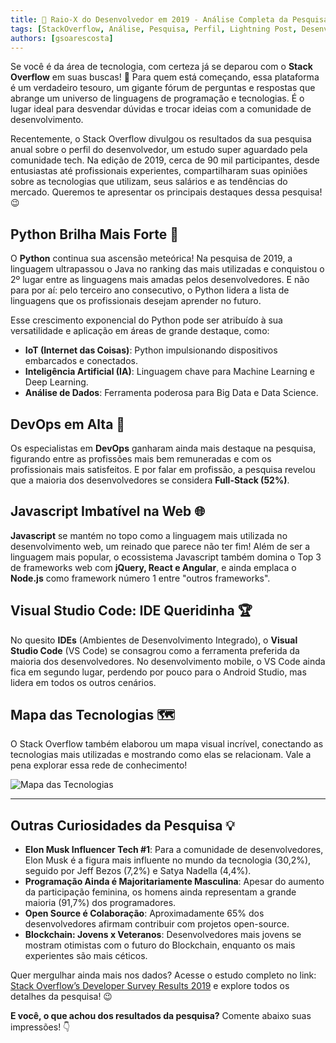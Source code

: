 ```yaml
---
title: 🚀 Raio-X do Desenvolvedor em 2019 - Análise Completa da Pesquisa Stack Overflow 👨‍💻👩‍💻
tags: [StackOverflow, Análise, Pesquisa, Perfil, Lightning Post, Desenvolvedor]
authors: [gsoarescosta]
---
```

Se você é da área de tecnologia, com certeza já se deparou com o **Stack Overflow** em suas buscas! 🧐  Para quem está começando, essa plataforma é um verdadeiro tesouro, um gigante fórum de perguntas e respostas que abrange um universo de linguagens de programação e tecnologias. É o lugar ideal para desvendar dúvidas e trocar ideias com a comunidade de desenvolvimento.

Recentemente, o Stack Overflow divulgou os resultados da sua pesquisa anual sobre o perfil do desenvolvedor, um estudo super aguardado pela comunidade tech.  Na edição de 2019, cerca de 90 mil participantes, desde entusiastas até profissionais experientes, compartilharam suas opiniões sobre as tecnologias que utilizam, seus salários e as tendências do mercado. Queremos te apresentar os principais destaques dessa pesquisa! 😉

## Python Brilha Mais Forte 🐍

O **Python** continua sua ascensão meteórica! Na pesquisa de 2019, a linguagem ultrapassou o Java no ranking das mais utilizadas e conquistou o 2º lugar entre as linguagens mais amadas pelos desenvolvedores. E não para por aí: pelo terceiro ano consecutivo, o Python lidera a lista de linguagens que os profissionais desejam aprender no futuro.

Esse crescimento exponencial do Python pode ser atribuído à sua versatilidade e aplicação em áreas de grande destaque, como:

* **IoT (Internet das Coisas)**:  Python impulsionando dispositivos embarcados e conectados.
* **Inteligência Artificial (IA)**:  Linguagem chave para Machine Learning e Deep Learning.
* **Análise de Dados**:  Ferramenta poderosa para Big Data e Data Science.

## DevOps em Alta 🚀

Os especialistas em **DevOps** ganharam ainda mais destaque na pesquisa, figurando entre as profissões mais bem remuneradas e com os profissionais mais satisfeitos.  E por falar em profissão, a pesquisa revelou que a maioria dos desenvolvedores se considera **Full-Stack (52%)**.

## Javascript Imbatível na Web 🌐

**Javascript** se mantém no topo como a linguagem mais utilizada no desenvolvimento web, um reinado que parece não ter fim!  Além de ser a linguagem mais popular, o ecossistema Javascript também domina o Top 3 de frameworks web com **jQuery, React e Angular**, e ainda emplaca o **Node.js** como framework número 1 entre "outros frameworks".

## Visual Studio Code: IDE Queridinha 🏆

No quesito **IDEs** (Ambientes de Desenvolvimento Integrado), o **Visual Studio Code** (VS Code) se consagrou como a ferramenta preferida da maioria dos desenvolvedores. No desenvolvimento mobile, o VS Code ainda fica em segundo lugar, perdendo por pouco para o Android Studio, mas lidera em todos os outros cenários.

## Mapa das Tecnologias 🗺️

O Stack Overflow também elaborou um mapa visual incrível, conectando as tecnologias mais utilizadas e mostrando como elas se relacionam. Vale a pena explorar essa rede de conhecimento!

![Mapa das Tecnologias](/img/stackoverflow/tech_network-1.svg)

---

## Outras Curiosidades da Pesquisa 💡

* **Elon Musk Influencer Tech #1**:  Para a comunidade de desenvolvedores, Elon Musk é a figura mais influente no mundo da tecnologia (30,2%), seguido por Jeff Bezos (7,2%) e Satya Nadella (4,4%).
* **Programação Ainda é Majoritariamente Masculina**:  Apesar do aumento da participação feminina, os homens ainda representam a grande maioria (91,7%) dos programadores.
* **Open Source é Colaboração**:  Aproximadamente 65% dos desenvolvedores afirmam contribuir com projetos open-source.
* **Blockchain: Jovens x Veteranos**: Desenvolvedores mais jovens se mostram otimistas com o futuro do Blockchain, enquanto os mais experientes são mais céticos.

Quer mergulhar ainda mais nos dados? Acesse o estudo completo no link: [Stack Overflow’s Developer Survey Results 2019](https://insights.stackoverflow.com/survey/2019) e explore todos os detalhes da pesquisa! 😉

**E você, o que achou dos resultados da pesquisa?** Comente abaixo suas impressões! 👇
